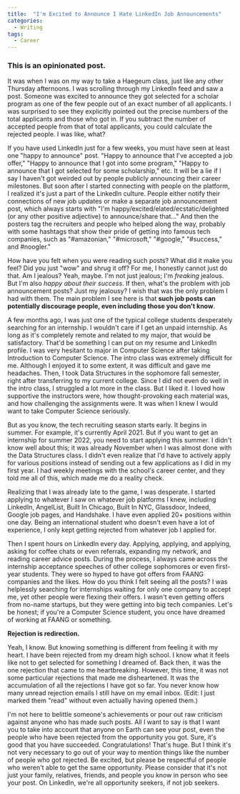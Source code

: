 ```yaml
---
title:  "I'm Excited to Announce I Hate LinkedIn Job Announcements"
categories:
  - Writing
tags:
  - Career
---
```


### This is an opinionated post.

It was when I was on my way to take a Haegeum class, just like any other Thursday afternoons. I was scrolling through my LinkedIn feed and saw a post. Someone was excited to announce they got selected for a scholar program as one of the few people out of an exact number of all applicants. I was surprised to see they explicitly pointed out the precise numbers of the total applicants and those who got in. If you subtract the number of accepted people from that of total applicants, you could calculate the rejected people. I was like, what?

If you have used LinkedIn just for a few weeks, you must have seen at least one "happy to announce" post. "Happy to announce that I've accepted a job offer," "Happy to announce that I got into some program," "Happy to announce that I got selected for some scholarship," etc. It will be a lie if I say I haven't got weirded out by people publicly announcing their career milestones. But soon after I started connecting with people on the platform, I realized it's just a part of the LinkedIn culture. People either notify their connections of new job updates or make a separate job announcement post, which always starts with "I'm happy/excited/elated/ecstatic/delighted (or any other positive adjective) to announce/share that..." And then the posters tag the recruiters and people who helped along the way, probably with some hashtags that show their pride of getting into famous tech companies, such as "#amazonian," "#microsoft," "#google," "#success," and #noogler."

How have you felt when you were reading such posts? What did it make you feel? Did you just "wow" and shrug it off? For me, I honestly cannot just do that. Am I jealous? Yeah, maybe. I'm not just jealous; I'm *freaking* jealous. But I'm also *happy about their success*. If then, what's the problem with job announcement posts? Just my jealousy? I wish that was the only problem I had with them. The main problem I see here is that **such job posts can potentially discourage people, even including those you don't know**.

A few months ago, I was just one of the typical college students desperately searching for an internship. I wouldn't care if I get an unpaid internship. As long as it's completely remote and related to my major, that would be satisfactory. That'd be something I can put on my resume and LinkedIn profile. I was very hesitant to major in Computer Science after taking Introduction to Computer Science. The intro class was extremely difficult for me. Although I enjoyed it to some extent, it was difficult and gave me headaches. Then, I took Data Structures in the sophomore fall semester, right after transferring to my current college. Since I did not even do well in the intro class, I struggled a lot more in the class. But I liked it. I loved how supportive the instructors were, how thought-provoking each material was, and how challenging the assignments were. It was when I knew I would want to take Computer Science seriously.

But as you know, the tech recruiting season starts early. It begins in summer. For example, it's currently April 2021. But if you want to get an internship for summer 2022, you need to start applying this summer. I didn't know well about this; it was already November when I was almost done with the Data Structures class. I didn't even realize that I'd have to actively apply for various positions instead of sending out a few applications as I did in my first year. I had weekly meetings with the school's career center, and they told me all of this, which made me do a reality check.

Realizing that I was already late to the game, I was desperate. I started applying to whatever I saw on whatever job platforms I knew, including LinkedIn, AngelList, Built In Chicago, Built In NYC, Glassdoor, Indeed, Google job pages, and Handshake. I have even applied 20+ positions within one day. Being an international student who doesn't even have a lot of experience, I only kept getting rejected from whatever job I applied for.

Then I spent hours on LinkedIn every day. Applying, applying, and applying, asking for coffee chats or even referrals, expanding my network, and reading career advice posts. During the process, I always came across the internship acceptance speeches of other college sophomores or even first-year students. They were so hyped to have got offers from FAANG companies and the likes. How do you think I felt seeing all the posts? I was helplessly searching for internships waiting for only one company to accept me, yet other people were flexing their offers. I wasn't even getting offers from no-name startups, but they were getting into big tech companies. Let's be honest; if you're a Computer Science student, you once have dreamed of working at FAANG or something.

**Rejection is redirection.**

Yeah, I know. But knowing something is different from feeling it with my heart. I have been rejected from my dream high school. I know what it feels like not to get selected for something I dreamed of. Back then, it was the one rejection that came to me heartbreaking. However, this time, it was not some particular rejections that made me disheartened. It was the accumulation of all the rejections I have got so far. You never know how many unread rejection emails I still have on my email inbox. (Edit: I just marked them "read" without even actually having opened them.)

I'm not here to belittle someone's achievements or pour out raw criticism against anyone who has made such posts. All I want to say is that I want you to take into account that anyone on Earth can see your post, even the people who have been rejected from the opportunity you got. Sure, it's good that you have succeeded. Congratulations! That's huge. But I think it's not very necessary to go out of your way to mention things like the number of people who got rejected. Be excited, but please be respectful of people who weren't able to get the same opportunity. Please consider that it's not just your family, relatives, friends, and people you know in person who see your post. On LinkedIn, we're all opportunity seekers, if not job seekers.